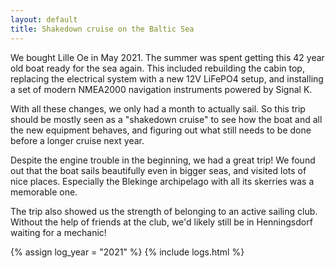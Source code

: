 ```yaml
---
layout: default
title: Shakedown cruise on the Baltic Sea
---
```

We bought Lille Oe in May 2021. The summer was spent getting this 42 year old boat ready for the sea again. This included rebuilding the cabin top, replacing the electrical system with a new 12V LiFePO4 setup, and installing a set of modern NMEA2000 navigation instruments powered by Signal K.

With all these changes, we only had a month to actually sail. So this trip should be mostly seen as a "shakedown cruise" to see how the boat and all the new equipment behaves, and figuring out what still needs to be done before a longer cruise next year.

Despite the engine trouble in the beginning, we had a great trip! We found out that the boat sails beautifully even in bigger seas, and visited lots of nice places. Especially the Blekinge archipelago with all its skerries was a memorable one.

The trip also showed us the strength of belonging to an active sailing club. Without the help of friends at the club, we'd likely still be in Henningsdorf waiting for a mechanic!

{% assign log_year = "2021" %}
{% include logs.html %}
